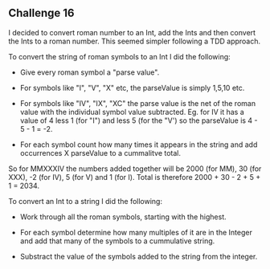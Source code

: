 ## Challenge 16

I decided to convert roman number to an Int, add the Ints and then convert the Ints to a roman number. This seemed simpler following a TDD approach.

 
To convert the string of roman symbols to an Int I did the following:
 
* Give every roman symbol a "parse value".

* For symbols like "I", "V", "X" etc, the parseValue is simply 1,5,10 etc. 

* For symbols like "IV", "IX", "XC" the parse value is the net of the roman value with the individual symbol value subtracted. Eg. for IV it has a value of 4 less 1 (for "I") and less 5 (for the "V') so the parseValue is 4 - 5 - 1 = -2.

* For each symbol count how many times it appears in the string and add occurrences X parseValue to a cummalitve total.

So for MMXXXIV the numbers added together will be 2000 (for MM), 30 (for XXX), -2 (for IV), 5 (for V) and 1 (for I). Total is therefore 2000 + 30 - 2 + 5 + 1 = 2034.

To convert an Int to a string I did the following:
 
 * Work through all the roman symbols, starting with the highest. 

 * For each symbol determine how many multiples of it are in the Integer and add that many of the symbols to a cummulative string.
 
 * Substract the value of the symbols added to the string from the integer.
  
 
 